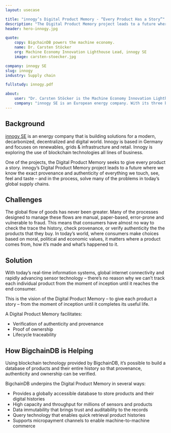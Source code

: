 ```yaml
---
layout: usecase

title: "innogy’s Digital Product Memory - “Every Product Has a Story”"
description: "The Digital Product Memory project leads to a future where we know the exact provenance and authenticity of everything we touch, see, feel and taste – and in the process, solve many of the problems in today’s global supply chains."
header: hero-innogy.jpg

quote:
    copy: BigchainDB powers the machine economy.
    name: Dr. Carsten Stöcker
    org: Machine Economy Innovation Lighthouse Lead, innogy SE
    image: carsten-stoecker.jpg

company: innogy SE
slug: innogy
industry: Supply chain

fullstudy: innogy.pdf

about:
    user: "Dr. Carsten Stöcker is the Machine Economy Innovation Lighthouse Lead at innogy SE, and a co-founder of Genesis of Things. He is a physicist by training with a PhD from University of Aachen. He also serves as a Council Member of Global Future Network for the World Economic Forum. Prior to joining innogy SE, Dr. Stöcker worked for the German Aerospace Center (DLR) and Accenture GmbH."
    company: "innogy SE is an European energy company. With its three business areas of renewables, grid & infrastructure as well as retail, it addresses the requirements of a modern, decarbonized, decentralized and digital world. The focus of innogy SE’s activities is on offering existing and potential customers innovative and sustainable products and services which enable them to use energy more efficiently and improve their quality of life."
---
```


## Background

[innogy SE](www.innogy.com) is an energy company that is building solutions for a modern, decarbonized, decentralized and digital world. Innogy is based in Germany and focuses on renewables, grids & infrastructure and retail. Innogy is exploring the use of blockchain technologies all lines of business.

One of the projects, the Digital Product Memory seeks to give every product a story. innogy’s Digital Product Memory project leads to a future where we know the exact provenance and authenticity of everything we touch, see, feel and taste – and in the process, solve many of the problems in today’s global supply chains.

## Challenges

The global flow of goods has never been greater. Many of the processes designed to manage these flows are manual, paper-based, error-prone and vulnerable to fraud. This means that consumers have almost no way to check the trace the history, check provenance, or verify authenticity the the products that they buy. In today’s world, where consumers make choices based on moral, political and economic values, it matters where a product comes from, how it’s made and what’s happened to it.

## Solution

With today’s real-time information systems, global internet connectivity and rapidly advancing sensor technology – there’s no reason why we can’t track each individual product from the moment of inception until it reaches the end consumer.

This is the vision of the Digital Product Memory – to give each product a story – from the moment of inception until it completes its useful life.

A Digital Product Memory facilitates:

- Verification of authenticity and provenance
- Proof of ownership
- Lifecycle traceability


## How BigchainDB is Helping

Using blockchain technology provided by BigchainDB, it’s possible to build a database of products and their entire history so that provenance, authenticity and ownership can be verified.

BigchainDB underpins the Digital Product Memory in several ways:

- Provides a globally accessible database to store products and their digital histories
- High capacity and throughput for millions of sensors and products
- Data immutability that brings trust and auditability to the records
- Query technology that enables quick retrieval product histories
- Supports micropayment channels to enable machine-to-machine commerce
